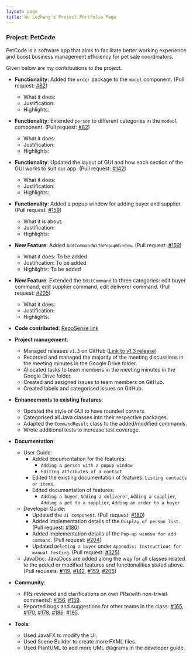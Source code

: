 ```yaml
---
layout: page
title: Wu Lezheng's Project Portfolio Page
---
```


### Project: PetCode

PetCode is a software app that aims to facilitate better working experience and boost business management efficiency for pet sale coordinators.

Given below are my contributions to the project.

* **Functionality**: Added the `order` package to the `model` component. (Pull request: [#82](https://github.com/AY2223S1-CS2103T-T09-2/tp/pull/82))
  * What it does:
  * Justification:
  * Highlights:

* **Functionality**: Extended `person` to different categories in the `modeol` component. (Pull request: [#82](https://github.com/AY2223S1-CS2103T-T09-2/tp/pull/82))
  * What it does:
  * Justification:
  * Highlights:

* **Functionality**: Updated the layout of GUI and how each section of the GUI works to suit our app. (Pull request: [#142](https://github.com/AY2223S1-CS2103T-T09-2/tp/pull/142))
  * What it does:
  * Justification:
  * Highlights:

* **Functionality**: Added a popup window for adding buyer and supplier. (Pull request: [#159](https://github.com/AY2223S1-CS2103T-T09-2/tp/pull/159))
  * What it is about:
  * Justification:
  * Highlights:

* **New Feature**: Added `AddCommandWithPopupWindow`. (Pull request: [#159](https://github.com/AY2223S1-CS2103T-T09-2/tp/pull/159))
  * What it does: To be added
  * Justification: To be added
  * Highlights: To be added

* **New Feature**: Extended the `EditCommand` to three categories: edit buyer command, edit supplier command, edit deliverer command. (Pull request: [#205](https://github.com/AY2223S1-CS2103T-T09-2/tp/pull/205))
  * What it does:
  * Justification:
  * Highlights:


* **Code contributed**: [RepoSense link](https://nus-cs2103-ay2223s1.github.io/tp-dashboard/?search=wu-lezheng&breakdown=true&sort=groupTitle&sortWithin=title&since=2022-09-16&timeframe=commit&mergegroup=&groupSelect=groupByRepos&checkedFileTypes=docs~functional-code~test-code~other&tabOpen=true&tabType=authorship&tabAuthor=Wu-Lezheng&tabRepo=AY2223S1-CS2103T-T09-2%2Ftp%5Bmaster%5D&authorshipIsMergeGroup=false&authorshipFileTypes=docs~functional-code~test-code&authorshipIsBinaryFileTypeChecked=false&authorshipIsIgnoredFilesChecked=false)


* **Project management**:
  * Managed releases `v1.3` on GitHub ([Link to v1.3 release](https://github.com/AY2223S1-CS2103T-T09-2/tp/releases/tag/v1.3.1))
  * Recorded and managed the majority of the meeting discussions in the meeting minutes in the Google Drive folder.
  * Allocated tasks to team members in the meeting minutes in the Google Drive folder.
  * Created and assigned issues to team members on GitHub.
  * Created labels and categorised issues on GitHub.


* **Enhancements to existing features**:
  * Updated the style of GUI to have rounded corners.
  * Categorised all Java classes into their respective packages.
  * Adapted the `CommandResult` class to the added/modified commands.
  * Wrote additional tests to increase test coverage.


* **Documentation**:
  * User Guide:
    * Added documentation for the features:
      * `Adding a person with a popup window`
      * `Editing attributes of a contact`
    * Edited the existing documentation of features: `Listing contacts or items`.
    * Edited documentation of features:
      * `Adding a buyer`, `Adding a deliverer`, `Adding a supplier`, `Adding a pet to a supplier`, `Adding an order to a buyer`
  * Developer Guide:
    * Updated the `UI component`. (Pull request: [#180](https://github.com/AY2223S1-CS2103T-T09-2/tp/pull/180))
    * Added implementation details of the `Display of person list`. (Pull request: [#180](https://github.com/AY2223S1-CS2103T-T09-2/tp/pull/180))
    * Added implementation details of the `Pop-up window for add command`. (Pull request: [#204](https://github.com/AY2223S1-CS2103T-T09-2/tp/pull/204))
    * Updated `Deleting a buyer` under `Appendix: Instructions for manual testing`. (Pull request: [#325](https://github.com/AY2223S1-CS2103T-T09-2/tp/pull/325))
  * JavaDoc: JavaDocs are added along the way for all classes related to the added or modified features and functionalities stated above.
    (Pull requests: [#119](https://github.com/AY2223S1-CS2103T-T09-2/tp/pull/119),
                    [#142](https://github.com/AY2223S1-CS2103T-T09-2/tp/pull/142),
                    [#159](https://github.com/AY2223S1-CS2103T-T09-2/tp/pull/159),
                    [#205](https://github.com/AY2223S1-CS2103T-T09-2/tp/pull/205))


* **Community**:
  * PRs reviewed and clarifications on own PRs(with non-trivial comments):
    [\#156](https://github.com/AY2223S1-CS2103T-T09-2/tp/pull/156#discussion_r1000077198),
    [\#159](https://github.com/AY2223S1-CS2103T-T09-2/tp/pull/159#discussion_r1005400272).
  * Reported bugs and suggestions for other teams in the class:
    [#165](https://github.com/AY2223S1-CS2103T-W08-2/tp/issues/165),
    [#170](https://github.com/AY2223S1-CS2103T-W08-2/tp/issues/170),
    [#178](https://github.com/AY2223S1-CS2103T-W08-2/tp/issues/178),
    [#186](https://github.com/AY2223S1-CS2103T-W08-2/tp/issues/186),
    [#195](https://github.com/AY2223S1-CS2103T-W08-2/tp/issues/195).


* **Tools**:
  * Used JavaFX to modify the UI.
  * Used Scene Builder to create more FXML files.
  * Used PlantUML to add more UML diagrams in the developer guide.
